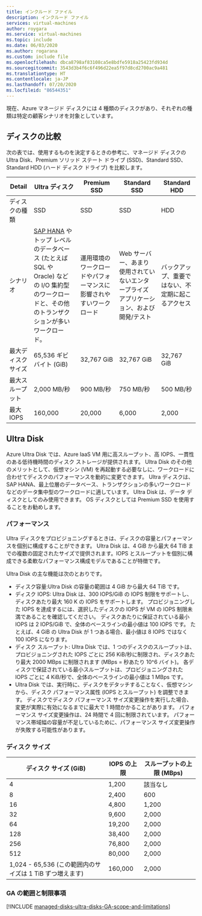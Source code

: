 ```yaml
---
title: インクルード ファイル
description: インクルード ファイル
services: virtual-machines
author: roygara
ms.service: virtual-machines
ms.topic: include
ms.date: 06/03/2020
ms.author: rogarana
ms.custom: include file
ms.openlocfilehash: dbca8798af83108ca5e8bdfe5918a25423fd934d
ms.sourcegitcommit: 3543d3b4f6c6f496d22ea5f97d8cd2700ac9a481
ms.translationtype: HT
ms.contentlocale: ja-JP
ms.lasthandoff: 07/20/2020
ms.locfileid: "86544351"
---
```

現在、Azure マネージド ディスクには 4 種類のディスクがあり、それぞれの種類は特定の顧客シナリオを対象としています。

## <a name="disk-comparison"></a>ディスクの比較

次の表では、使用するものを決定するときの参考に、マネージド ディスクの Ultra Disk、Premium ソリッド ステート ドライブ (SSD)、Standard SSD、Standard HDD (ハード ディスク ドライブ) を比較します。

| Detail | Ultra ディスク | Premium SSD | Standard SSD | Standard HDD |
| ------ | ---------- | ----------- | ------------ | ------------ |
|ディスクの種類   |SSD   |SSD   |SSD   |HDD   |
|シナリオ   |[SAP HANA](../articles/virtual-machines/workloads/sap/hana-vm-operations-storage.md) やトップ レベルのデータベース (たとえば SQL や Oracle) などの I/O 集約型のワークロードと、その他のトランザクションが多いワークロード。   |運用環境のワークロードやパフォーマンスに影響されやすいワークロード   |Web サーバー、あまり使用されていないエンタープライズ アプリケーション、および開発/テスト   |バックアップ、重要ではない、不定期に起こるアクセス   |
|最大ディスク サイズ   |65,536 ギビバイト (GiB)    |32,767 GiB    |32,767 GiB   |32,767 GiB   |
|最大スループット   |2,000 MB/秒    |900 MB/秒   |750 MB/秒   |500 MB/秒   |
|最大 IOPS   |160,000    |20,000   |6,000   |2,000   |

## <a name="ultra-disk"></a>Ultra Disk

Azure Ultra Disk では、Azure IaaS VM 用に高スループット、高 IOPS、一貫性のある低待機時間のディスク ストレージが提供されます。 Ultra Disk のその他のメリットとして、仮想マシン (VM) を再起動する必要なしに、ワークロードに合わせてディスクのパフォーマンスを動的に変更できます。 Ultra ディスクは、SAP HANA、最上位層のデータベース、トランザクションの多いワークロードなどのデータ集中型のワークロードに適しています。 Ultra Disk は、データ ディスクとしてのみ使用できます。 OS ディスクとしては Premium SSD を使用することをお勧めします。

### <a name="performance"></a>パフォーマンス

Ultra ディスクをプロビジョニングするときは、ディスクの容量とパフォーマンスを個別に構成することができます。 Ultra Disk は、4 GiB から最大 64 TiB までの複数の固定されたサイズで提供されます。IOPS とスループットを個別に構成できる柔軟なパフォーマンス構成モデルであることが特徴です。

Ultra Disk の主な機能は次のとおりです。

- ディスク容量:Ultra Disk の容量の範囲は 4 GiB から最大 64 TiB です。
- ディスク IOPS: Ultra Disk は、300 IOPS/GiB の IOPS 制限をサポートし、ディスクあたり最大 160 K の IOPS をサポートします。 プロビジョニングした IOPS を達成するには、選択したディスクの IOPS が VM の IOPS 制限未満であることを確認してください。 ディスクあたりに保証されている最小 IOPS は 2 IOPS/GiB で、全体のベースラインの最小値は 100 IOPS です。 たとえば、4 GiB の Ultra Disk が 1 つある場合、最小値は 8 IOPS ではなく 100 IOPS になります。
- ディスク スループット: Ultra Disk では、1 つのディスクのスループットは、プロビジョニングされた IOPS ごとに 256 KiB/秒に制限され、ディスクあたり最大 2000 MBps に制限されます (MBps = 秒あたり 10^6 バイト)。 各ディスクで保証されている最小スループットは、プロビジョニングされた IOPS ごとに 4 KiB/秒で、全体のベースラインの最小値は 1 MBps です。
- Ultra Disk では、実行時に、ディスクをデタッチすることなく、仮想マシンから、ディスク パフォーマンス属性 (IOPS とスループット) を調整できます。 ディスクでディスク パフォーマンス サイズ変更操作を実行した場合、変更が実際に有効になるまでに最大で 1 時間かかることがあります。 パフォーマンス サイズ変更操作は、24 時間で 4 回に制限されています。 パフォーマンス帯域幅の容量が不足しているために、パフォーマンス サイズ変更操作が失敗する可能性があります。

### <a name="disk-size"></a>ディスク サイズ

|ディスク サイズ (GiB)  |IOPS の上限  |スループットの上限 (MBps)  |
|---------|---------|---------|
|4     |1,200         |該当なし         |
|8     |2,400         |600         |
|16     |4,800         |1,200         |
|32     |9,600         |2,000         |
|64     |19,200         |2,000         |
|128     |38,400         |2,000         |
|256     |76,800         |2,000         |
|512     |80,000         |2,000         |
|1,024 - 65,536 (この範囲内のサイズは 1 TiB ずつ増えます)     |160,000         |2,000         |

### <a name="ga-scope-and-limitations"></a>GA の範囲と制限事項

[!INCLUDE [managed-disks-ultra-disks-GA-scope-and-limitations](managed-disks-ultra-disks-GA-scope-and-limitations.md)]
